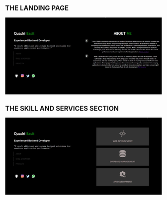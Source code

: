 <h2>THE LANDING PAGE</h2>
<img src="/Assets/svg/Web capture_1-1-2024_211956_127.0.0.1.jpeg">
<h2> THE SKILL AND SERVICES SECTION </h2>
<img src="/Assets/icons/Web capture_2-1-2024_204150_127.0.0.1.jpeg">

